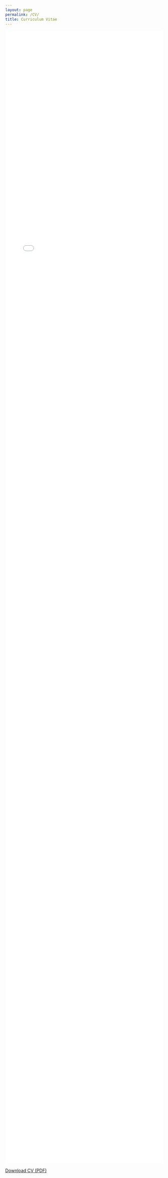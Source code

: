 ```yaml
---
layout: page
permalink: /CV/
title: Curriculum Vitae
---
```


<div class="pdf-viewer">
  <embed src="/assets/Salina_Edwards_CV.pdf" type="application/pdf">
</div>

<p class="pdf-download">
  <a href="/assets/Salina_Edwards_CV.pdf" download>  Download CV (PDF) </a>
</p>

<style> 
.pdf-viewer {
  width: 100%;
  height: 90vh; /* use most of the viewport height */
}

.pdf-viewer embed {
  width: 100%;
  height: 100%;
  border: none;
}

/* On small screens, hide embed and show only the download link */
@media (max-width: 768px) {
  .pdf-viewer {
    display: none;
  }
  .pdf-download {
    text-align: center;
    font-size: 1.1em;
    margin-top: 2em;
  }
  .pdf-download a {
    background-color: #007acc;
    color: white;
    padding: 10px 16px;
    border-radius: 6px;
    text-decoration: none;
  }
  .pdf-download a:hover {
    background-color: #005fa3;
  }
}
</style>
